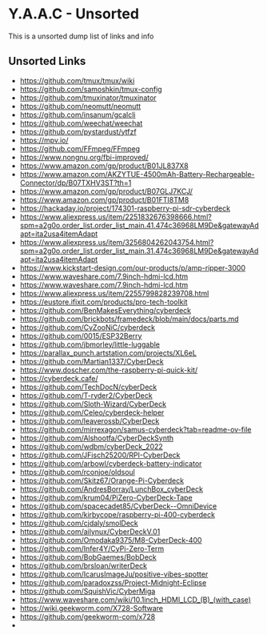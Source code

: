 <!-- ======================================== unsorted.md Start ======================================== -->


<!-- ------------------------------ Intro Start ------------------------------ -->

# Y.A.A.C - Unsorted

This is a unsorted dump list of links and info

<!-- ------------------------------ Intro End ------------------------------ -->


<!-- ------------------------------ Unsorted Links Start ------------------------------ -->

## Unsorted Links

* https://github.com/tmux/tmux/wiki
* https://github.com/samoshkin/tmux-config
* https://github.com/tmuxinator/tmuxinator
* https://github.com/neomutt/neomutt
* https://github.com/insanum/gcalcli
* https://github.com/weechat/weechat
* https://github.com/pystardust/ytfzf
* https://mpv.io/
* https://github.com/FFmpeg/FFmpeg
* https://www.nongnu.org/fbi-improved/
* https://www.amazon.com/gp/product/B01JL837X8
* https://www.amazon.com/AKZYTUE-4500mAh-Battery-Rechargeable-Connector/dp/B07TXHV3ST?th=1
* https://www.amazon.com/gp/product/B07GLJ7KCJ/
* https://www.amazon.com/gp/product/B01FTI8TM8
* https://hackaday.io/project/174301-raspberry-pi-sdr-cyberdeck
* https://www.aliexpress.us/item/2251832676398666.html?spm=a2g0o.order_list.order_list_main.41.474c36968LM9De&gatewayAdapt=ita2usa4itemAdapt
* https://www.aliexpress.us/item/3256804262043754.html?spm=a2g0o.order_list.order_list_main.31.474c36968LM9De&gatewayAdapt=ita2usa4itemAdapt
* https://www.kickstart-design.com/our-products/p/amp-ripper-3000
* https://www.waveshare.com/7.9inch-hdmi-lcd.htm
* https://www.waveshare.com/7.9inch-hdmi-lcd.htm
* https://www.aliexpress.us/item/2255799828239708.html
* https://eustore.ifixit.com/products/pro-tech-toolkit
* https://github.com/BenMakesEverything/cyberdeck
* https://github.com/brickbots/framedeck/blob/main/docs/parts.md
* https://github.com/CyZooNiC/cyberdeck
* https://github.com/0015/ESP32Berry
* https://github.com/jbmorley/little-luggable
* https://parallax_punch.artstation.com/projects/XL6eL
* https://github.com/Martian1337/CyberDeck
* https://www.doscher.com/the-raspberry-pi-quick-kit/
* https://cyberdeck.cafe/
* https://github.com/TechDocN/cyberDeck
* https://github.com/T-ryder2/CyberDeck
* https://github.com/Sloth-Wizard/CyberDeck
* https://github.com/Celeo/cyberdeck-helper
* https://github.com/leaverossb/CyberDeck
* https://github.com/mirrexagon/samus-cyberdeck?tab=readme-ov-file
* https://github.com/Alshootfa/CyberDeckSynth
* https://github.com/wdbm/cyberDeck_2022
* https://github.com/JFisch25200/RPI-CyberDeck
* https://github.com/arbowl/cyberdeck-battery-indicator
* https://github.com/rconjoe/oldsoul
* https://github.com/Skitz67/Orange-Pi-Cyberdeck
* https://github.com/AndresBorray/LunchBox_cyberDeck
* https://github.com/krum04/PiZero-CyberDeck-Tape
* https://github.com/spacecadet85/CyberDeck--OmniDevice
* https://github.com/kirbycope/raspberry-pi-400-cyberdeck
* https://github.com/cjdaly/smolDeck
* https://github.com/ailynux/CyberDeckV.01
* https://github.com/Omodaka9375/M8-CyberDeck-400
* https://github.com/Infer4Y/CyPi-Zero-Term
* https://github.com/BobGaemes/BobDeck
* https://github.com/brsloan/writerDeck
* https://github.com/IcarusImageJu/positive-vibes-spotter
* https://github.com/paradoxzss/Project-Midnight-Eclipse
* https://github.com/SquishVic/CyberMiga
* https://www.waveshare.com/wiki/10.1inch_HDMI_LCD_(B)_(with_case)
* https://wiki.geekworm.com/X728-Software
* https://github.com/geekworm-com/x728
* 

<!-- ------------------------------ Unsorted Links End ------------------------------ -->


<!-- ------------------------------ Outro Start ------------------------------ -->

<!-- ------------------------------ Outro End ------------------------------ -->


<!-- ======================================== unsorted.md end ======================================== -->

